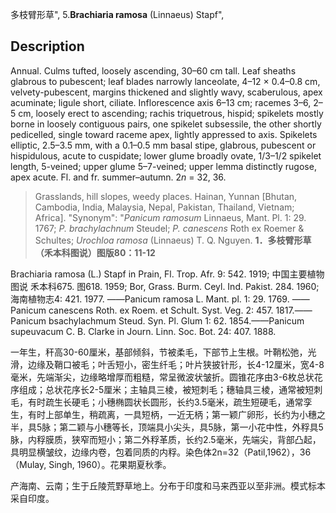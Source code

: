 多枝臂形草",
5.**Brachiaria ramosa** (Linnaeus) Stapf",

## Description
Annual. Culms tufted, loosely ascending, 30–60 cm tall. Leaf sheaths glabrous to pubescent; leaf blades narrowly lanceolate, 4–12 × 0.4–0.8 cm, velvety-pubescent, margins thickened and slightly wavy, scaberulous, apex acuminate; ligule short, ciliate. Inflorescence axis 6–13 cm; racemes 3–6, 2–5 cm, loosely erect to ascending; rachis triquetrous, hispid; spikelets mostly borne in loosely contiguous pairs, one spikelet subsessile, the other shortly pedicelled, single toward raceme apex, lightly appressed to axis. Spikelets elliptic, 2.5–3.5 mm, with a 0.1–0.5 mm basal stipe, glabrous, pubescent or hispidulous, acute to cuspidate; lower glume broadly ovate, 1/3–1/2 spikelet length, 5-veined; upper glume 5–7-veined; upper lemma distinctly rugose, apex acute. Fl. and fr. summer–autumn. 2*n* = 32, 36.

> Grasslands, hill slopes, weedy places. Hainan, Yunnan [Bhutan, Cambodia, India, Malaysia, Nepal, Pakistan, Thailand, Vietnam; Africa].
  "Synonym": "*Panicum ramosum* Linnaeus, Mant. Pl. 1: 29. 1767; *P.* *brachylachnum* Steudel; *P. canescens* Roth ex Roemer &amp; Schultes; *Urochloa ramosa* (Linnaeus) T. Q. Nguyen.
**1．多枝臂形草（禾本科图说）图版80：11-12**

Brachiaria ramosa (L.) Stapf in Prain, Fl. Trop. Afr. 9: 542. 1919; 中国主要植物图说 禾本科675. 图618. 1959; Bor, Grass. Burm. Ceyl. Ind. Pakist. 284. 1960; 海南植物志4: 421. 1977. ——Panicum ramosa L. Mant. pl. 1: 29. 1769. ——Panicum canescens Roth. ex Roem. et Schult. Syst. Veg. 2: 457. 1817.——Panicum bsachylachmum Steud. Syn. Pl. Glum 1: 62. 1854.——Panicum supeuvacum C. B. Clarke in Journ. Linn. Soc. Bot. 24: 407. 1888.

一年生，秆高30-60厘米，基部倾斜，节被柔毛，下部节上生根。叶鞘松弛，光滑，边缘及鞘口被毛；叶舌短小，密生纤毛；叶片狭披针形，长4-12厘米，宽4-8毫米，先端渐尖，边缘略增厚而粗糙，常呈微波状皱折。圆锥花序由3-6枚总状花序组成；总状花序长2-5厘米；主轴具三棱，被短刺毛；穗轴具三棱，通常被短刺毛，有时疏生长硬毛；小穗椭圆状长圆形，长约3.5毫米，疏生短硬毛，通常孪生，有时上部单生，稍疏离，一具短柄，一近无柄；第一颖广卵形，长约为小穗之半，具5脉；第二颖与小穗等长，顶端具小尖头，具5脉，第一小花中性，外稃具5脉，内稃膜质，狭窄而短小；第二外稃革质，长约2.5毫米，先端尖，背部凸起，具明显横皱纹，边缘内卷，包着同质的内稃。染色体2n=32（Patil,1962），36（Mulay, Singh, 1960）。花果期夏秋季。

产海南、云南；生于丘陵荒野草地上。分布于印度和马来西亚以至非洲。模式标本采自印度。
